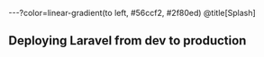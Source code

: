 ---?color=linear-gradient(to left, #56ccf2, #2f80ed)
@title[Splash]
## Deploying Laravel from dev to production
